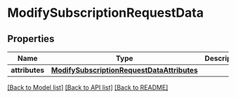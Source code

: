 # ModifySubscriptionRequestData

## Properties
Name | Type | Description | Notes
------------ | ------------- | ------------- | -------------
**attributes** | [**ModifySubscriptionRequestDataAttributes**](ModifySubscriptionRequestDataAttributes.md) |  | [optional] 

[[Back to Model list]](../README.md#documentation-for-models) [[Back to API list]](../README.md#documentation-for-api-endpoints) [[Back to README]](../README.md)


